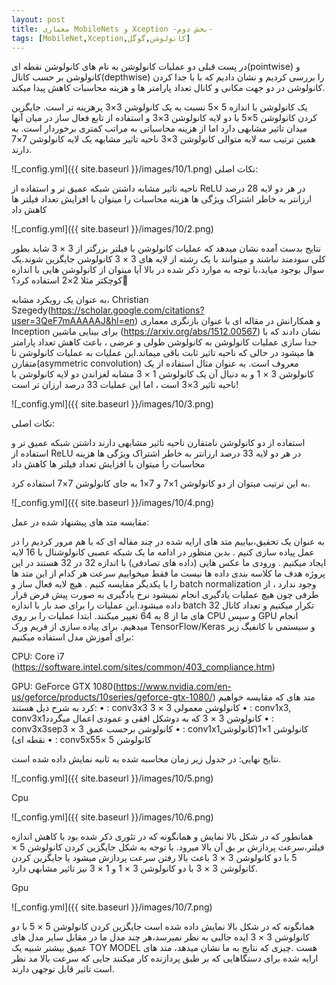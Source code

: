 ```yaml
---
layout: post
title: معماری MobileNets و Xception -بخش دوم-
tags: [MobileNet,Xception,کانولوشن,گوگل]
---
```

در پست قبلی دو عملیات کانولوشن به نام های کانولوشن نقطه ای(pointwise) و کانولوشن بر حسب کانال(depthwise)  را بررسی کردیم و نشان دادیم که با با جدا کردن کانولوشن در دو جهت مکانی و کانال تعداد پارامتر ها و هزینه محاسبات کاهش پیدا میکند.

یک کانولوشن با اندازه 5 ×5 نسبت به یک کانولوشن 3×3 پرهزینه تر است. جایگزین کردن کانولوشن 5×5 با دو لایه کانولوشن 3×3 و استفاده از تابع فعال ساز در میان آنها میدان تاثیر مشابهی دارد اما از هزینه محاسباتی به مراتب کمتری برخوردار است. به همین ترتیب سه لایه متوالی کانولوشن 3×3 ناحیه تاثیر مشابهه یک لایه کانولوشن 7×7 دارند.

![_config.yml]({{ site.baseurl }}/images/10/1.png)
نکات اصلی:

ناحیه تاثیر مشابه
داشتن شبکه عمیق تر و استفاده از ReLU در هر دو لایه 
28 درصد ارزانتر به خاطر اشتراک ویژگی ها
هزینه محاسبات را میتوان با افزایش تعداد فیلتر ها کاهش داد 

![_config.yml]({{ site.baseurl }}/images/10/2.png)

نتایج بدست آمده نشان میدهد که عملیات کانولوشن با فیلتر بزرگتر از 3 × 3 شاید بطور کلی سودمند نباشند و میتوانند با یک رشته از لایه های 3 × 3  کانولوشن  جایگزین شوند.یک سوال بوجود میاید،با توجه به موارد ذکر شده در بالا آیا میتوان از کانولوشن هایی با اندازه کوچکتر مثلا 2×2 استفاده کرد؟🤔

به عنوان یک رویکرد مشابه، Christian Szegedy(https://scholar.google.com/citations?user=3QeF7mAAAAAJ&hl=en) و همکارانش در مقاله ای با عنوان بازنگری معماری Inception برای بینایی ماشین (https://arxiv.org/abs/1512.00567) نشان دادند که با جدا سازی عملیات کانولوشن به کانولوشن طولی و عرضی ، باعث کاهش تعداد پارامتر ها میشود در حالی که ناحیه تاثیر ثابت باقی میماند.این عملیات به عملیات کانولوشن نا متقارن(asymmetric convolution) معروف است. به عنوان مثال استفاده از یک کانولوشن 3 × 1 و به دنبال آن یک کانولوشن 1 × 3 مشابه لغزاندن دو لایه کانولوشن با ناحیه تاثیر 3×3 است ، اما این عملیات 33 درصد ارزان تر است!

![_config.yml]({{ site.baseurl }}/images/10/3.png)

نکات اصلی:

استفاده از دو کانولوشن نامتقارن ناحیه تاثیر مشابهی دارند
داشتن شبکه عمیق تر و استفاده از ReLU در هر دو لایه 
33 درصد ارزانتر به خاطر اشتراک ویژگی ها
هزینه محاسبات را میتوان با افزایش تعداد فیلتر ها کاهش داد 


به این ترتیب میتوان از دو کانولوشن 1×7 و 7×1 به جای کانولوشن 7×7 استفاده کرد.

![_config.yml]({{ site.baseurl }}/images/10/4.png)

مقایسه متد های پیشنهاد شده  در عمل:

به عنوان یک تحقیق،بیاییم متد های ارایه شده در چند مقاله ای که با هم مرور کردیم را در عمل پیاده سازی کنیم . بدین منظور در ادامه ما یک شبکه عصبی کانولوشنال با 16 لایه ایجاد میکنیم . ورودی ما عکس هایی (داده های تصادفی) با اندازه 32 در 32 هستند در این پروژه هدف ما کلاسه بندی داده ها نیست ما فقط میخواییم سرعت هر کدام از این متد ها را با یکدیگر مقایسه کنیم . هیچ لایه فعال ساز و  batch normalization وجود ندارد ، از طرفی چون هیچ عملیات یادگیری انجام نمیشود نرخ یادگیری به صورت پیش فرض قرار داده میشود.این عملیات را برای صد بار با اندازه batch  32 تکرار میکنیم  و تعداد کانال های ما از 8 به 64 تغییر میکنند. ابتدا عملیات را بر روی CPU و سپس GPU انجام میدهیم. برای پیاده سازی از فریم ورک TensorFlow/Keras و سیستمی با کانفیگ زیر برای آموزش مدل استفاده میکنیم:

CPU: Core i7 (https://software.intel.com/sites/common/403_compliance.htm)

GPU: GeForce GTX 1080(https://www.nvidia.com/en-us/geforce/products/10series/geforce-gtx-1080/)
متد های که مقایسه خواهیم کرد به شرح ذیل هستند:
•	: conv3x3 کانولوشن معمولی 3 × 3
•	: conv1x3, conv3x1کانولوشن 3 × 3 که به دوشکل افقی و عمودی اعمال میگردد
•	: conv3x3sepکانولوشن برحسب عمق 3 × 3
•	: conv1x1کانولوشن 1×1(کانولوشن نقطه ای)
•	: conv5x5کانولوشن 5 ×5

نتایج نهایی: در جدول زیر زمان محاسبه شده به ثانیه نمایش داده شده است.

![_config.yml]({{ site.baseurl }}/images/10/5.png)

Cpu

![_config.yml]({{ site.baseurl }}/images/10/6.png)

همانطور که در شکل بالا نمایش و همانگونه که در تئوری ذکر شده بود با کاهش اندازه فیلتر،سرعت پردازش بر بق آن بالا میرود. با توجه به شکل جایگزین کردن کانولوشن 5 × 5  با دو کانولوشن 3 × 3 باعث بالا رفتن سرعت پردازش میشود یا جایگزین کردن کانولوشن 3 × 3 با دو کانولوشن 3 × 1   و 1 × 3 نیز تاثیر مشابهی دارد.

Gpu

![_config.yml]({{ site.baseurl }}/images/10/7.png)

همانگونه که در شکل بالا نمایش داده شده است جایگزین کردن کانولوشن 5 × 5  با دو کانولوشن 3 × 3 ایده جالبی به نظر نمیرسد،هر چند مدل ما در مقابل سایر مدل های عمیق بیشتر شبیه یک TOY MODEL هست .چیزی که نتایج به ما نشان میدهد، متد های ارایه شده برای دستگاهایی که بر طبق پردازنده کار میکنند جایی که سرعت بالا مد نظر است تاثیر قابل توجهی دارند.
